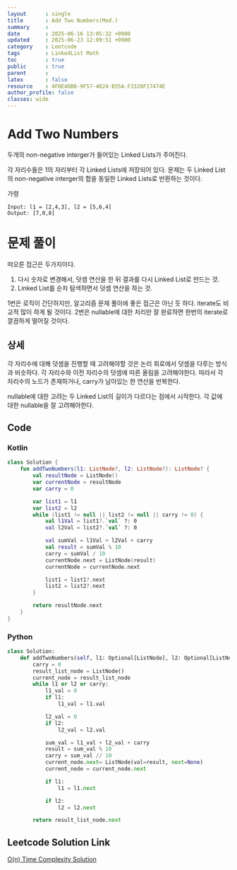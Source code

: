 ```yaml
---
layout      : single
title       : Add Two Numbers(Med.)
summary     : 
date        : 2025-06-16 13:05:32 +0900
updated     : 2025-06-23 12:09:51 +0900
category    : Leetcode
tags        : LinkedList Math
toc         : true
public      : true
parent      : 
latex       : false
resource    : 4F0E4DB8-9F57-4624-B55A-F3328F17474E
author_profile: false
classes: wide
---
```


# Add Two Numbers
두개의 non-negative interger가 들어있는 Linked Lists가 주어진다.

각 자리수들은 1의 자리부터 각 Linked Lists에 저장되어 있다.
문제는 두 Linked List의 non-negative interger의 합을 동일한 Linked Lists로 반환하는 것이다.

가령
```
Input: l1 = [2,4,3], l2 = [5,6,4]
Output: [7,0,8]
```


# 문제 풀이
떠오른 접근은 두가지이다. 
1. 다시 숫자로 변경해서, 덧셈 연산을 한 뒤 결과를 다시 Linked List로 만드는 것. 
2. Linked List를 순차 탐색하면서 덧셈 연산을 하는 것.  

1번은 로직이 간단하지만, 알고리즘 문제 풀이에 좋은 접근은 아닌 듯 하다. iterate도 비교적 많이 하게 될 것이다. 
2번은 nullable에 대한 처리만 잘 완료하면 한번의 iterate로 깔끔하게 떨어질 것이다.  

## 상세  
각 자리수에 대해 덧셈을 진행할 때 고려해야할 것은 논리 회로에서 덧셈을 다루는 방식과 비슷하다.
각 자리수와 이전 자리수의 덧셈에 따른 올림을 고려해야한다.
따라서 각 자리수의 노드가 존재하거나, carry가 남아있는 한 연산을 반복한다.

nullable에 대한 고려는 두 Linked List의 길이가 다르다는 점에서 시작한다.
각 값에 대한 nullable을 잘 고려해야한다.

## Code

### Kotlin
```kotlin
class Solution {
    fun addTwoNumbers(l1: ListNode?, l2: ListNode?): ListNode? {
        val resultNode = ListNode()
        var currentNode = resultNode
        var carry = 0

        var list1 = l1
        var list2 = l2
        while (list1 != null || list2 != null || carry != 0) {
            val l1Val = list1?.`val` ?: 0
            val l2Val = list2?.`val` ?: 0

            val sumVal = l1Val + l2Val + carry
            val result = sumVal % 10
            carry = sumVal / 10
            currentNode.next = ListNode(result)
            currentNode = currentNode.next

            list1 = list1?.next
            list2 = list2?.next
        }

        return resultNode.next
    }
}
```

### Python
```python
class Solution:
    def addTwoNumbers(self, l1: Optional[ListNode], l2: Optional[ListNode]) -> Optional[ListNode]:
        carry = 0
        result_list_node = ListNode()
        current_node = result_list_node
        while l1 or l2 or carry:
            l1_val = 0
            if l1:
                l1_val = l1.val

            l2_val = 0
            if l2:
                l2_val = l2.val

            sum_val = l1_val + l2_val + carry
            result = sum_val % 10
            carry = sum_val // 10
            current_node.next= ListNode(val=result, next=None)
            current_node = current_node.next

            if l1:
                l1 = l1.next

            if l2:
                l2 = l2.next

        return result_list_node.next
```

## Leetcode Solution Link
[O(n) Time Complexity Solution](https://leetcode.com/problems/add-two-numbers/solutions/6848503/on-time-complexity-solution-by-leeapple-lye2)
